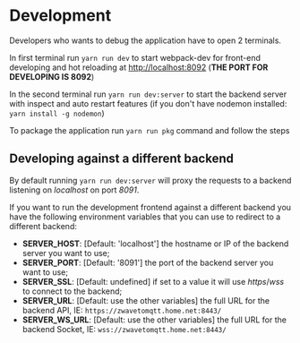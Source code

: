 # Development

Developers who wants to debug the application have to open 2 terminals.

In first terminal run `yarn run dev` to start webpack-dev for front-end developing and hot reloading at <http://localhost:8092>
(**THE PORT FOR DEVELOPING IS 8092**)

In the second terminal run `yarn run dev:server` to start the backend server with inspect and auto restart features (if you don't have nodemon installed: `yarn install -g nodemon`)

To package the application run `yarn run pkg` command and follow the steps

## Developing against a different backend

By default running `yarn run dev:server` will proxy the requests to a backend listening on _localhost_ on port _8091_.

If you want to run the development frontend against a different backend you have the following environment variables
that you can use to redirect to a different backend:

- **SERVER_HOST**: [Default: 'localhost'] the hostname or IP of the backend server you want to use;
- **SERVER_PORT**: [Default: '8091'] the port of the backend server you want to use;
- **SERVER_SSL**: [Default: undefined] if set to a value it will use _https_/_wss_ to connect to the backend;
- **SERVER_URL**: [Default: use the other variables] the full URL for the backend API, IE: `https://zwavetomqtt.home.net:8443/`
- **SERVER_WS_URL**: [Default: use the other variables] the full URL for the backend Socket, IE: `wss://zwavetomqtt.home.net:8443/`
